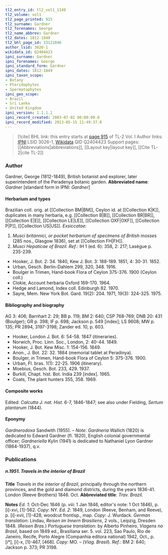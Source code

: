 ```yaml
---
tl2_entry_id: tl2_vol1_1140
tl2_volume: vol1
tl2_page_printed: 915
tl2_surname: Gardner
tl2_forenames: George
tl2_name_abbrev: Gardner
tl2_dates: 1812-1849
tl2_bhl_page_id: 33121046
author_lsid: 3026-1
wikidata_id: Q2404423
ipni_surname: Gardner
ipni_forenames: George
ipni_standard_form: Gardner
ipni_dates: 1812-1849
ipni_taxon_scope: 
- Botany
- Pteridophytes
- Spermatophytes
ipni_geo_scope: 
- Brazil
- Sri Lanka
- United Kingdom
ipni_version: 1.1.1.1
ipni_record_created: 2003-07-02 00:00:00.0
ipni_record_modified: 2013-05-15 11:49:37.0
---
```


> [!cite] BHL link: this entry starts at [page 915](https://www.biodiversitylibrary.org/page/33121046) of TL-2 Vol. I
> Author links: [IPNI](https://www.ipni.org/a/3026-1) LSID 3026-1, [Wikidata](https://www.wikidata.org/wiki/Q2404423) QID Q2404423
> Support pages: [[Abbreviations|abbreviations]], [[Layout key|layout key]], [[Cite TL-2|cite TL-2]]

### Author

Gardner, George (1812-1849), British botanist and explorer, later superintendent of the Peradenya botanic garden. 
**Abbreviated name**: *Gardner* \[standard form in IPNI: *Gardner*\]

#### Herbarium and types

Brazilian coll. orig. at [[Collection BM|BM]], Ceylon id. at [[Collection K|K]], duplicates in many herbaria, e.g. [[Collection B|B]], [[Collection BR|BR]], [[Collection E|E]], [[Collection LE|LE]], [[Collection OXF|OXF]], [[Collection P|P]], [[Collection US|US]].
*Exsiccatae*:
1. *Musci britannici, or pocket herbarium of specimens of British mosses* (285 nos., Glasgow 1836), set at [[Collection FH|FH]].
2. *Musci Hepaticae of Brazil*.
*Ref*.: IH 1 (ed. 6): 358, 2: 217; Lasègue p. 235-239.
- Hooker, J. Bot. 2: 34. 1840, Kew J. Bot. 3: 188-189. 1851, 4: 30-31. 1852.
- Urban, Gesch. Berlin-Dahlem 299, 320, 348. 1916.
- Boulger in Trimen, Hand-book Flora of Ceylon 375-376. 1900 (Ceylon coll.)
- Clokie, Account herbaria Oxford 169-170. 1964.
- Hedge and Lamond, Index coll. Edinburgh 82. 1970.
- Sayre, Mem. New York Bot. Gard. 19(2): 204. 1971, 19(3): 324-325. 1975.

#### Bibliography and biography

AG 3: 406; Barnhart 2: 29; BB p. 119; BM 2: 640; CSP 768-769; DNB 20: 431 (Boulger); GR p. 398; IF p. 698; Jackson p. 549 \[index\]; LS 9608; MW p. 135; PR 2894, 3197-3198; Zander ed. 10, p. 603.
- Hooker, London J. Bot. 6: 54-58. 1847 (itineraries).
- Norwich, Proc. Linn. Soc., London, 2: 40-44. 1849.
- Hooker, J. Bot. Kew Misc. 1: 154-156. 1849.
- Anon., J. Bot. 22: 32. 1884 (memorial tablet at Peradinya).
- Boulger, *in* Trimen, Hand-book Flora of Ceylon 5: 375-376. 1900.
- Urban, Fl. bras. 1(1): 22-25. 1906 (itinerary).
- Moebius, Gesch. Bot. 233, 429. 1937.
- Burkill, Chapt. hist. Bot. India 239 \[index\]. 1965.
- Coats, The plant hunters 355, 358. 1969.

#### Composite works

Edited: *Calcutta J. nat. Hist.* 6-7, 1846-1847; see also under Fielding, *Sertum plantarum* (1844).

#### Eponymy

*Gardnerodoxa* Sandwith (1955). – *Note*: *Gardneria* Wallich (1820) is dedicated to Edward Gardner (fl. 1820), English colonial governmental officer; *Gardneriella* Kylin (1941) is dedicated to Nathaniel Lyon Gardner (1864-1937), q.v.

### Publications

##### n.1951. Travels in the interior of Brazil

**Title**
*Travels in the interior of Brazil*, principally through the northern provinces, and the gold and diamond districts, during the years 1836-41. London (Reeve Brothers) 1846. Oct.
**Abbreviated title**: *Trav. Brazil*.

**Notes**
*Ed. 1*: Oct-Dec 1846 (p. viii: 1 Jan 1846, editor's note: 1 Oct 1846), p. \[i\]-xvi, \[1\]-562.
*Copy*: NY.
*Ed. 2*: 1849, London (Reeve, Benham, and Reeve), p. \[i\]-xvii, \[1\]-428, woodcut frontisp., map. *Copy*: J. Wurdack.
*German translation*: Lindau, *Reisen im Innern Brasiliens*, 2 vols., Leipzig, Dresden 1848. (*Reisen Bras.*)
*Portuguese translation*: by Alberto Pinheiro, *Viagens no Brasil*, based on 1849 ed., Brasiliana ser. 5. vol. 223, Sao Paulo, Rio de Janeiro, Recife, Porto Alegre (Companhia editora national) 1942, Oct., p. \[i\*\], \[i\]-x, \[1\]-467, \[468\]. *Copy*: MO. – (*Viag. Brasil*).
*Ref*.: BM 2: 640; Jackson p. 373; PR 3198.

